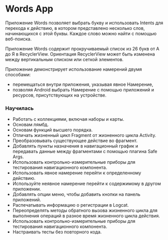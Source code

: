 # Words App

Приложение Words позволяет выбрать букву и использовать Intents для перехода к действию, в котором представлено несколько слов, начинающихся с этой буквы. Каждое слово можно найти с помощью веб-поиска.

Приложение Words содержит прокручиваемый список из 26 букв от А до Я в RecyclerView. Ориентация RecyclerView может быть изменена между вертикальным списком или сеткой элементов.

Приложение демонстрирует использование намерений двумя способами:

- перемещаться внутри приложения, указывая явное Намерение,
- позволяя Android выбрать Намерение с помощью приложений и ресурсов, присутствующих на устройстве.


### Научилась
- Работать с коллекциями, включая наборы и карты.
- Основам лямбд.
- Основам функций высшего порядка.
- Отличать жизненный цикл Fragment от жизненного цикла Activity.
- Преобразовывать существующее действие во фрагмент.
- Добавлять пункты назначения в навигационный график и передавать данные между фрагментами с помощью плагина Safe Args.
- Использовать контрольно-измерительные приборы для тестирования навигационного компонента.
- Использовать явное намерение перейти к определенному действию.
- Используйте неявное намерение перейти к содержимому в другом приложении.
- Добавлять опции меню, чтобы добавить кнопки на панель приложений.
- Распечатывать информацию о регистрации в Logcat.
- Переопределять методы обратного вызова жизненного цикла для выполнения операций в разное время жизненного цикла действия.
- Использовать контрольно-измерительные приборы для тестирования навигационного компонента.
- Настраивать тесты без повторного кода.

